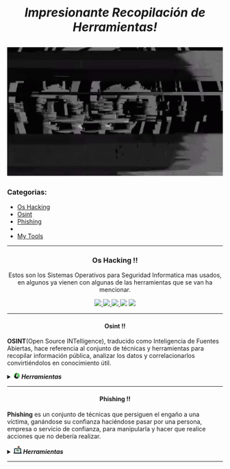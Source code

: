 <h1 align="center"><i><strong>Impresionante Recopilación de Herramientas!</strong></i></h1>
<h2 align="center"><img src="./src/watch-dog.gif" height="300px"></h2>

### **Categorias:**
- [Os Hacking](#Os-hacking-)
- [Osint](#Osint-)
- [Phishing](#Phishing-)
-
- [My Tools](#My-tools-)
---

<h3 align="center"><strong>Os Hacking !!</strong></h3>
<p align="center">Estos son los Sistemas Operativos para Seguridad Informatica mas usados, en algunos ya vienen con algunas de las herramientas que se van ha mencionar.</p>
<p></p>

<p align="center">
  <a href="https://blackarch.org/" target="_blank"> <img src="https://img.shields.io/badge/OS-BlackArch-informational?style=flat&logo=Arch-linux&logoColor=white&color=2bbc8a"/> </a>
  <a href="https://www.kali.org/" target="_blank"> <img src="https://img.shields.io/badge/OS-Kali%20Linux-informational?style=flat&logo=kalilinux&logoColor=white&color=2bbc8a"/> </a>
  <a href="https://www.parrotsec.org/" target="_blank"> <img src="https://img.shields.io/badge/OS-Parrot-informational?style=flat&logo=debian&logoColor=white&color=2bbc8a"/> </a>
  <a href="https://www.backbox.org/" target="_black"><img src="https://img.shields.io/badge/OS-BackBox-informational?style=flat&logo=ubuntu&logoColor=white&color=2bbc8a"></a>
  <a href="https://github.com/dracos-linux/DracOS_VENOMIZER" target="_blank"> <img src="https://img.shields.io/badge/OS-DracOS-informational?style=flat&logo=linux&logoColor=white&color=2bbc8a"/> </a>
</p>

---
<h4 align="center"><strong>Osint !!</strong></h4>
<p aling="center"><strong>OSINT</strong>(Open Source INTelligence), traducido como Inteligencia de Fuentes Abiertas, hace referencia al conjunto de técnicas y herramientas para recopilar información pública, analizar los datos y correlacionarlos convirtiéndolos en conocimiento útil.</p>

<details>
  <summary><img src="./src/icon_Osint.png" width="15px"><i><strong> Herramientas</strong></i></summary>

| **Nombre**     | **Descripción** | **Versión** |
|:---------| :-----------|:-------|
|[OsintFramework](https://osintframework.com)|Es un repositorio online que contiene multitud de recursos para llevar a cabo búsquedas en fuentes de información abiertas.| - - - |
|[SpiderFoot](https://github.com/smicallef/spiderfoot)|Es una herramienta de automatización de código abierto, utiliza variedad de metodos para el análisis de datos.| v.4.0|
|[Maltego](https://www.maltego.com/downloads/)|Es un software utilizado para la inteligencia de fuentes abiertas y forence.| v.4.3.117|
|[Recon-ng](https://github.com/lanmaster53/recon-ng)| Es un marco de reconocimiento basado en la web de forma rapida y exhautiva. | v.4.6|
|[OsintGram](https://github.com/Datalux/Osintgram)| Es una herramienta para recopilar, analizar y ejecutar reconocimiento.| v.1.3|
|[GoogleDorks](https://www.exploit-db.com/google-hacking-database)|Consiste en la utilización de los operadores de Google para realizar busquedas avanzadas.| - - -|
|[iKy](https://github.com/kennbroorg/iKy)|Es una herramienta que recopila informacion de un correo electronico.| - - -|
|[theHarvester](https://github.com/laramies/theHarvester)| Realizada para usarse durante la etapa de reconocimiento de un aprueba de penetracion.| v.4.2.0|

</details>

---

<h4 align="center"><strong>Phishing !!</strong></h4>
<p aling="center"><strong>Phishing</strong> es un conjunto de técnicas que persiguen el engaño a una víctima, ganándose su confianza haciéndose pasar por una persona, empresa o servicio de confianza, para manipularla y hacer que realice acciones que no debería realizar.</p>

<details>
  <summary><img src="./src/phishing.png" width="19px"><i><strong> Herramientas</strong></i></summary>

| **Nombre**     | **Descripción** | **Versión** |
|:---------| :-----------|:-------|
|[]()|| - - - |

</details>

---